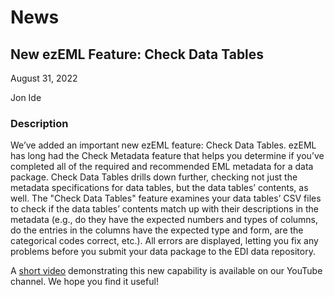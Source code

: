 # News

## New ezEML Feature: Check Data Tables

August 31, 2022

Jon Ide

### Description

We’ve added an important new ezEML feature: Check Data Tables. ezEML has long had the Check Metadata feature that helps you determine if you’ve completed all of the required and recommended EML metadata for a data package. Check Data Tables drills down further, checking not just the metadata specifications for data tables, but the data tables’ contents, as well. The "Check Data Tables" feature examines your data tables’ CSV files to check if the data tables’ contents match up with their descriptions in the metadata (e.g., do they have the expected numbers and types of columns, do the entries in the columns have the expected type and form, are the categorical codes correct, etc.). All errors are displayed, letting you fix any problems before you submit your data package to the EDI data repository.

A [short video](https://youtu.be/hXbIDffHHcE) demonstrating this new capability is available on our YouTube channel. We hope you find it useful!


<!-- News -->
